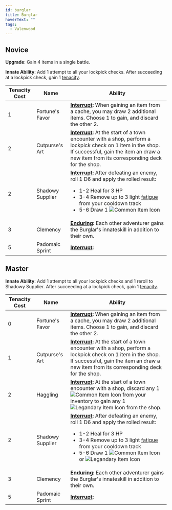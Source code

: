 ```yaml
---
id: burglar
title: Burglar
hoverText: ""
tags:
  - Valenwood
---
```


## Novice

**Upgrade**: Gain 4 items in a single battle.

**Innate Ability**: Add 1 attempt to all your lockpick checks. After succeeding at a lockpick check, gain 1 [tenacity](/docs/all/other/tenacity).

| Tenacity Cost | Name | Ability |
|-----------|-------|-------|
| 1 | Fortune's Favor | **[Interrupt](/docs/all/other/interrupt):** When gaining an item from a cache, you may draw 2 additional items. Choose 1 to gain, and discard the other 2. |
| 2 | Cutpurse's Art | **[Interrupt](/docs/all/other/interrupt):** At the start of a town encounter with a shop, perform a lockpick check on 1 item in the shop. If successful, gain the item an draw a new item from its corresponding deck for the shop. |
| 2 | Shadowy Supplier | **[Interrupt](/docs/all/other/interrupt):** After defeating an enemy, roll 1 D6 and apply the rolled result: <ul><li>1-2 Heal for 3 HP</li><li>3-4 Remove up to 3 light [fatigue](/docs/all/other/fatigue) from your cooldown track</li><li>5-6 Draw 1 <img src="/icons/common-item.svg" alt="Common Item Icon" class="icon-svg" /></li></ul>|
| 3 | Clemency | **[Enduring](/docs/all/other/enduring):** Each other adventurer gains the Burglar's innateskill in addition to their own. |
| 5 | Padomaic Sprint | **[Interrupt](/docs/all/other/interrupt):** |

## Master

**Innate Ability**: Add 1 attempt to all your lockpick checks and 1 reroll to Shadowy Supplier. After succeeding at a lockpick check, gain 1 [tenacity](/docs/all/other/tenacity).

| Tenacity Cost | Name | Ability |
|-----------|-------|-------|
| 0 | Fortune's Favor | **[Interrupt](/docs/all/other/interrupt):** When gaining an item from a cache, you may draw 2 additional items. Choose 1 to gain, and discard the other 2. |
| 1 | Cutpurse's Art | **[Interrupt](/docs/all/other/interrupt):** At the start of a town encounter with a shop, perform a lockpick check on 1 item in the shop. If successful, gain the item an draw a new item from its corresponding deck for the shop. |
| 2 | Haggling | **[Interrupt](/docs/all/other/interrupt):** At the start of a town encounter with a shop, discard any 1 <img src="/icons/common-item.svg" alt="Common Item Icon" class="icon-svg" /> from your inventory to gain any 1 <img src="/icons/legendary-item.svg" alt="Legandary Item Icon" class="icon-svg" /> from the shop. |
| 2 | Shadowy Supplier | **[Interrupt](/docs/all/other/interrupt):** After defeating an enemy, roll 1 D6 and apply the rolled result: <ul><li>1-2 Heal for 3 HP</li><li>3-4 Remove up to 3 light [fatigue](/docs/all/other/fatigue) from your cooldown track</li><li>5-6 Draw 1 <img src="/icons/common-item.svg" alt="Common Item Icon" class="icon-svg" /> or <img src="/icons/legendary-item.svg" alt="Legandary Item Icon" class="icon-svg" /></li></ul>|
| 3 | Clemency | **[Enduring](/docs/all/other/enduring):** Each other adventurer gains the Burglar's innateskill in addition to their own. |
| 5 | Padomaic Sprint | **[Interrupt](/docs/all/other/interrupt):** |